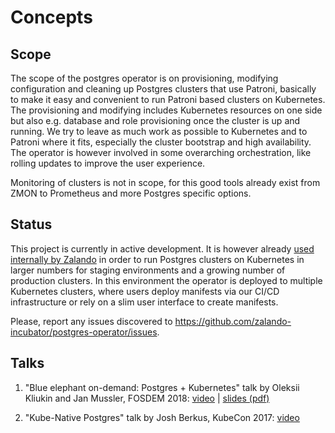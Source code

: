 # Concepts

## Scope

The scope of the postgres operator is on provisioning, modifying configuration
and cleaning up Postgres clusters that use Patroni, basically to make it easy
and convenient to run Patroni based clusters on Kubernetes. The provisioning
and modifying includes Kubernetes resources on one side but also e.g. database
and role provisioning once the cluster is up and running. We try to leave as
much work as possible to Kubernetes and to Patroni where it fits, especially
the cluster bootstrap and high availability. The operator is however involved
in some overarching orchestration, like rolling updates to improve the user
experience.

Monitoring of clusters is not in scope, for this good tools already exist from
ZMON to Prometheus and more Postgres specific options.

## Status

This project is currently in active development. It is however already
[used internally by Zalando](https://jobs.zalando.com/tech/blog/postgresql-in-a-time-of-kubernetes/)
in order to run Postgres clusters on Kubernetes in larger numbers for staging
environments and a growing number of production clusters. In this environment
the operator is deployed to multiple Kubernetes clusters, where users deploy
manifests via our CI/CD infrastructure or rely on a slim user interface to
create manifests.

Please, report any issues discovered to https://github.com/zalando-incubator/postgres-operator/issues.

## Talks

1. "Blue elephant on-demand: Postgres + Kubernetes" talk by Oleksii Kliukin and Jan Mussler, FOSDEM 2018: [video](https://fosdem.org/2018/schedule/event/blue_elephant_on_demand_postgres_kubernetes/) | [slides (pdf)](https://www.postgresql.eu/events/fosdem2018/sessions/session/1735/slides/59/FOSDEM%202018_%20Blue_Elephant_On_Demand.pdf)

2. "Kube-Native Postgres" talk by Josh Berkus, KubeCon 2017: [video](https://www.youtube.com/watch?v=Zn1vd7sQ_bc)
